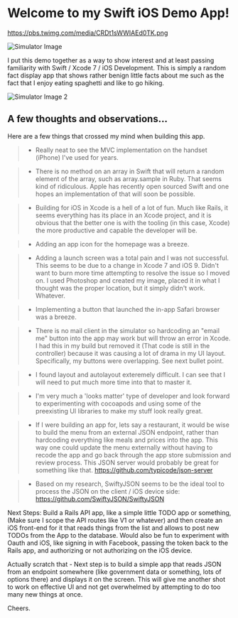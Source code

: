 Welcome to my Swift iOS Demo App!
===================



https://pbs.twimg.com/media/CRDt1sWWIAEd0TK.png

![Simulator Image](http://pbs.twimg.com/media/CRDt1sWWIAEd0TK.png)

I put this demo together as a way to show interest and at least passing familiarity with Swift / Xcode 7 / iOS Development. This is simply a random fact display app that shows rather benign little facts about me such as the fact that I enjoy eating spaghetti and like to go hiking.


![Simulator Image 2](https://pbs.twimg.com/media/CQ6ie3hU8AABWwL.png)


A few thoughts and observations...
-------------

Here are a few things that crossed my mind when building this app.


> - Really neat to see the MVC implementation on the handset (iPhone) I've used for years.

> - There is no method on an array in Swift that will return a random element of the array, such as array.sample in Ruby. That seems kind of ridiculous. Apple has recently open sourced Swift and one hopes an implementation of that will soon be possible.

> - Building for iOS in Xcode is a hell of a lot of fun. Much like Rails, it seems everything has its place in an Xcode project, and it is obvious that the better one is with the tooling (in this case, Xcode) the more productive and capable the developer will be.

> - Adding an app icon for the homepage was a breeze.

> - Adding a launch screen was a total pain and I was not successful. This seems to be due to a change in Xcode 7 and iOS 9. Didn't want to burn more time attempting to resolve the issue so I moved on. I used Photoshop and created my image, placed it in what I thought was the proper location, but it simply didn't work. Whatever. 

> - Implementing a button that launched the in-app Safari browser was a breeze.

> - There is no mail client in the simulator so hardcoding an "email me" button into the app may work but will throw an error in Xcode. I had this in my build but removed it (That code is still in the controller) because it was causing a lot of drama in my UI layout. Specifically, my buttons were overlapping. See next bullet point.

> - I found layout and autolayout exteremely difficult. I can see that I will need to put much more time into that to master it.

> - I'm very much a 'looks matter' type of developer and look forward to experimenting with cocoapods and using some of the preexisting UI libraries to make my stuff look really great.

> - If I were building an app for, lets say a restaurant, it would be wise to build the menu from an external JSON endpoint, rather than hardcoding everything like meals and prices into the app. This way one could update the menu externally without having to recode the app and go back through the app store submission and review process. This JSON server would probably be great for something like that. https://github.com/typicode/json-server

> - Based on my research, SwiftyJSON seems to be the ideal tool to process the JSON on the client / iOS device side: https://github.com/SwiftyJSON/SwiftyJSON


Next Steps: Build a Rails API app, like a simple little TODO app or something, (Make sure I scope the API routes like V1 or whatever) and then create an iOS front-end for it that reads things from the list and allows to post new TODOs from the App to the database. Would also be fun to experiment with Oauth and iOS, like signing in with Facebook, passing the token back to the Rails app, and authorizing or not authorizing on the iOS device.

Actually scratch that - Next step is to build a simple app that reads JSON from an endpoint somewhere (like government data or something, lots of options there) and displays it on the screen. This will give me another shot to work on effective UI and not get overwhelmed by attempting to do too many new things at once.

Cheers.
